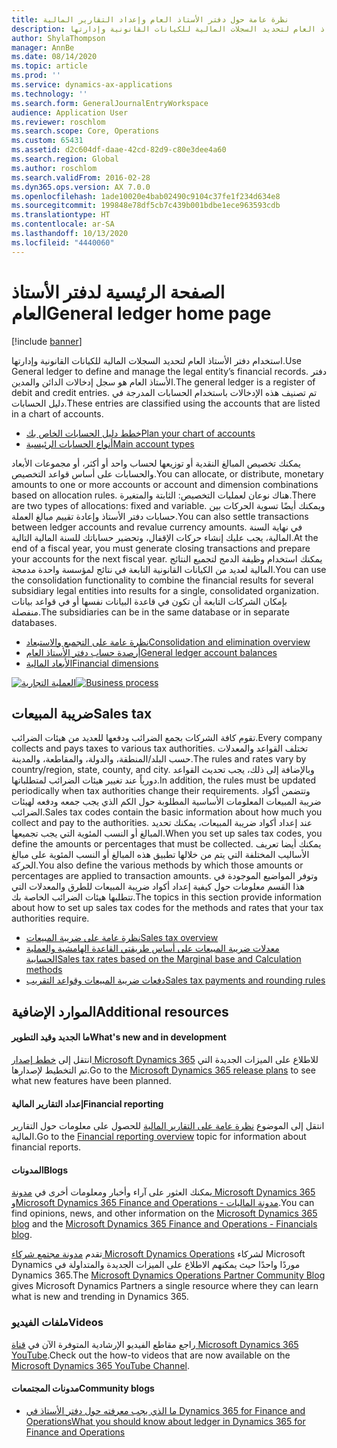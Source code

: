 ```yaml
---
title: نظرة عامة حول دفتر الأستاذ العام وإعداد التقارير المالية
description: استخدام دفتر الأستاذ العام لتحديد السجلات المالية للكيانات القانونية وإدارتها.
author: ShylaThompson
manager: AnnBe
ms.date: 08/14/2020
ms.topic: article
ms.prod: ''
ms.service: dynamics-ax-applications
ms.technology: ''
ms.search.form: GeneralJournalEntryWorkspace
audience: Application User
ms.reviewer: roschlom
ms.search.scope: Core, Operations
ms.custom: 65431
ms.assetid: d2c604df-daae-42cd-82d9-c80e3dee4a60
ms.search.region: Global
ms.author: roschlom
ms.search.validFrom: 2016-02-28
ms.dyn365.ops.version: AX 7.0.0
ms.openlocfilehash: 1ade10020e4bab02490c9104c37fe1f234d634e8
ms.sourcegitcommit: 199848e78df5cb7c439b001bdbe1ece963593cdb
ms.translationtype: HT
ms.contentlocale: ar-SA
ms.lasthandoff: 10/13/2020
ms.locfileid: "4440060"
---
```

# <a name="general-ledger-home-page"></a><span data-ttu-id="b55a2-103">الصفحة الرئيسية لدفتر الأستاذ العام</span><span class="sxs-lookup"><span data-stu-id="b55a2-103">General ledger home page</span></span>

[!include [banner](../includes/banner.md)]

<span data-ttu-id="b55a2-104">استخدام دفتر الأستاذ العام لتحديد السجلات المالية للكيانات القانونية وإدارتها.</span><span class="sxs-lookup"><span data-stu-id="b55a2-104">Use General ledger to define and manage the legal entity’s financial records.</span></span> <span data-ttu-id="b55a2-105">دفتر الأستاذ العام هو سجل إدخالات الدائن والمدين.</span><span class="sxs-lookup"><span data-stu-id="b55a2-105">The general ledger is a register of debit and credit entries.</span></span> <span data-ttu-id="b55a2-106">تم تصنيف هذه الإدخالات باستخدام الحسابات المدرجة في دليل الحسابات.</span><span class="sxs-lookup"><span data-stu-id="b55a2-106">These entries are classified using the accounts that are listed in a chart of accounts.</span></span> 

 - [<span data-ttu-id="b55a2-107">خطط دليل الحسابات الخاص بك</span><span class="sxs-lookup"><span data-stu-id="b55a2-107">Plan your chart of accounts</span></span>](plan-chart-of-accounts.md)
 - [<span data-ttu-id="b55a2-108">أنواع الحسابات الرئيسية</span><span class="sxs-lookup"><span data-stu-id="b55a2-108">Main account types</span></span>](main-account-types.md)

<span data-ttu-id="b55a2-109">يمكنك تخصيص المبالغ النقدية أو توزيعها لحساب واحد أو أكثر، أو مجموعات الأبعاد والحسابات على أساس قواعد التخصيص.</span><span class="sxs-lookup"><span data-stu-id="b55a2-109">You can allocate, or distribute, monetary amounts to one or more accounts or account and dimension combinations based on allocation rules.</span></span> <span data-ttu-id="b55a2-110">هناك نوعان لعمليات التخصيص: الثابتة والمتغيرة.</span><span class="sxs-lookup"><span data-stu-id="b55a2-110">There are two types of allocations: fixed and variable.</span></span> <span data-ttu-id="b55a2-111">ويمكنك أيضًا تسوية الحركات بين حسابات دفتر الأستاذ وإعادة تقييم مبالغ العملة.</span><span class="sxs-lookup"><span data-stu-id="b55a2-111">You can also settle transactions between ledger accounts and revalue currency amounts.</span></span> <span data-ttu-id="b55a2-112">في نهاية السنة المالية، يجب عليك إنشاء حركات الإقفال، وتحضير حساباتك للسنة المالية التالية.</span><span class="sxs-lookup"><span data-stu-id="b55a2-112">At the end of a fiscal year, you must generate closing transactions and prepare your accounts for the next fiscal year.</span></span> <span data-ttu-id="b55a2-113">يمكنك استخدام وظيفة الدمج لتجميع النتائج المالية لعديد من الكيانات القانونية التابعة في نتائج لمؤسسة واحدة مدمجة.</span><span class="sxs-lookup"><span data-stu-id="b55a2-113">You can use the consolidation functionality to combine the financial results for several subsidiary legal entities into results for a single, consolidated organization.</span></span> <span data-ttu-id="b55a2-114">بإمكان الشركات التابعة أن تكون في قاعدة البيانات نفسها أو في قواعد بيانات منفصلة.</span><span class="sxs-lookup"><span data-stu-id="b55a2-114">The subsidiaries can be in the same database or in separate databases.</span></span>

- [<span data-ttu-id="b55a2-115">نظرة عامة على التجميع والاستبعاد</span><span class="sxs-lookup"><span data-stu-id="b55a2-115">Consolidation and elimination overview</span></span>](../budgeting/consolidation-elimination-overview.md)
- [<span data-ttu-id="b55a2-116">أرصدة حساب دفتر الأستاذ العام</span><span class="sxs-lookup"><span data-stu-id="b55a2-116">General ledger account balances</span></span>](general-ledger-account-balances.md)
- [<span data-ttu-id="b55a2-117">الأبعاد المالية</span><span class="sxs-lookup"><span data-stu-id="b55a2-117">Financial dimensions</span></span>](financial-dimensions.md)

<span data-ttu-id="b55a2-118">[![العملية التجارية](./media/GL-process.PNG)](./media/GL-process.PNG)</span><span class="sxs-lookup"><span data-stu-id="b55a2-118">[![Business process](./media/GL-process.PNG)](./media/GL-process.PNG)</span></span>

## <a name="sales-tax"></a><span data-ttu-id="b55a2-119">ضريبة المبيعات</span><span class="sxs-lookup"><span data-stu-id="b55a2-119">Sales tax</span></span>
<span data-ttu-id="b55a2-120">تقوم كافة الشركات بجمع الضرائب ودفعها للعديد من هيئات الضرائب.</span><span class="sxs-lookup"><span data-stu-id="b55a2-120">Every company collects and pays taxes to various tax authorities.</span></span> <span data-ttu-id="b55a2-121">تختلف القواعد والمعدلات حسب البلد/المنطقة، والدولة، والمقاطعة، والمدينة.</span><span class="sxs-lookup"><span data-stu-id="b55a2-121">The rules and rates vary by country/region, state, county, and city.</span></span>
<span data-ttu-id="b55a2-122">وبالإضافة إلى ذلك، يجب تحديث القواعد دورياً عند تغيير هيئات الضرائب لمتطلباتها.</span><span class="sxs-lookup"><span data-stu-id="b55a2-122">In addition, the rules must be updated periodically when tax authorities change their requirements.</span></span> <span data-ttu-id="b55a2-123">وتتضمن أكواد ضريبة المبيعات المعلومات الأساسية المطلوبة حول الكم الذي يجب جمعه ودفعه لهيئات الضرائب.</span><span class="sxs-lookup"><span data-stu-id="b55a2-123">Sales tax codes contain the basic information about how much you collect and pay to the authorities.</span></span> <span data-ttu-id="b55a2-124">عند إعداد أكواد ضريبة المبيعات، يمكنك تحديد المبالغ أو النسب المئوية التي يجب تجميعها.</span><span class="sxs-lookup"><span data-stu-id="b55a2-124">When you set up sales tax codes, you define the amounts or percentages that must be collected.</span></span> <span data-ttu-id="b55a2-125">يمكنك أيضا تعريف الأساليب المختلفة التي يتم من خلالها تطبيق هذه المبالغ أو النسب المئوية على مبالغ الحركة.</span><span class="sxs-lookup"><span data-stu-id="b55a2-125">You also define the various methods by which those amounts or percentages are applied to transaction amounts.</span></span> <span data-ttu-id="b55a2-126">وتوفر المواضيع الموجودة في هذا القسم معلومات حول كيفية إعداد أكواد ضريبة المبيعات للطرق والمعدلات التي تتطلبها هيئات الضرائب الخاصة بك.</span><span class="sxs-lookup"><span data-stu-id="b55a2-126">The topics in this section provide information about how to set up sales tax codes for the methods and rates that your tax authorities require.</span></span>

 - [<span data-ttu-id="b55a2-127">نظرة عامة على ضريبة المبيعات</span><span class="sxs-lookup"><span data-stu-id="b55a2-127">Sales tax overview</span></span>](indirect-taxes-overview.md)
 - [<span data-ttu-id="b55a2-128">معدلات ضريبة المبيعات على أساس طريقتي القاعدة الهامشية والعملية الحسابية</span><span class="sxs-lookup"><span data-stu-id="b55a2-128">Sales tax rates based on the Marginal base and Calculation methods</span></span>](marginal-base-field.md)
 - [<span data-ttu-id="b55a2-129">دفعات ضريبة المبيعات وقواعد التقريب</span><span class="sxs-lookup"><span data-stu-id="b55a2-129">Sales tax payments and rounding rules</span></span>](round-sales-tax-payments.md)


## <a name="additional-resources"></a><span data-ttu-id="b55a2-130">الموارد الإضافية</span><span class="sxs-lookup"><span data-stu-id="b55a2-130">Additional resources</span></span>

#### <a name="whats-new-and-in-development"></a><span data-ttu-id="b55a2-131">ما الجديد وقيد التطوير</span><span class="sxs-lookup"><span data-stu-id="b55a2-131">What's new and in development</span></span>

<span data-ttu-id="b55a2-132">انتقل إلى [خطط إصدار Microsoft Dynamics 365](https://go.microsoft.com/fwlink/?linkid=2010158) للاطلاع على الميزات الجديدة التي تم التخطيط لإصدارها.‬</span><span class="sxs-lookup"><span data-stu-id="b55a2-132">Go to the [Microsoft Dynamics 365 release plans](https://go.microsoft.com/fwlink/?linkid=2010158) to see what new features have been planned.</span></span> 

#### <a name="financial-reporting"></a><span data-ttu-id="b55a2-133">إعداد التقارير المالية</span><span class="sxs-lookup"><span data-stu-id="b55a2-133">Financial reporting</span></span>
<span data-ttu-id="b55a2-134">انتقل إلى الموضوع [نظرة عامة على التقارير المالية](../../fin-ops-core/dev-itpro/analytics/financial-reporting-intro.md) للحصول على معلومات حول التقارير المالية.</span><span class="sxs-lookup"><span data-stu-id="b55a2-134">Go to the [Financial reporting overview](../../fin-ops-core/dev-itpro/analytics/financial-reporting-intro.md) topic for information about financial reports.</span></span>

#### <a name="blogs"></a><span data-ttu-id="b55a2-135">المدونات</span><span class="sxs-lookup"><span data-stu-id="b55a2-135">Blogs</span></span>

<span data-ttu-id="b55a2-136">يمكنك العثور على آراء وأخبار ومعلومات أخرى في [مدونة Microsoft Dynamics 365](https://community.dynamics.com/b/msftdynamicsblog?c=Enterprise) و[Microsoft Dynamics 365 Finance and Operations - مدونة الماليات](https://community.dynamics.com/365/financeandoperations/b/financials).</span><span class="sxs-lookup"><span data-stu-id="b55a2-136">You can find opinions, news, and other information on the [Microsoft Dynamics 365 blog](https://community.dynamics.com/b/msftdynamicsblog?c=Enterprise) and the [Microsoft Dynamics 365 Finance and Operations - Financials blog](https://community.dynamics.com/365/financeandoperations/b/financials).</span></span>

<span data-ttu-id="b55a2-137">تقدم [مدونة مجتمع شركاء Microsoft Dynamics Operations](https://community.dynamics.com/partner/b/operationspartnercommunityblog) لشركاء Microsoft Dynamics موردًا واحدًا حيث يمكنهم الاطلاع على الميزات الجديدة والمتداولة في Dynamics 365.</span><span class="sxs-lookup"><span data-stu-id="b55a2-137">The [Microsoft Dynamics Operations Partner Community Blog](https://community.dynamics.com/partner/b/operationspartnercommunityblog) gives Microsoft Dynamics Partners a single resource where they can learn what is new and trending in Dynamics 365.</span></span>

### <a name="videos"></a><span data-ttu-id="b55a2-138">ملفات الفيديو</span><span class="sxs-lookup"><span data-stu-id="b55a2-138">Videos</span></span>

<span data-ttu-id="b55a2-139">راجع مقاطع الفيديو الإرشادية المتوفرة الآن في [قناة Microsoft Dynamics 365 YouTube](https://www.youtube.com/channel/UCJGCg4rB3QSs8y_1FquelBQ).</span><span class="sxs-lookup"><span data-stu-id="b55a2-139">Check out the how-to videos that are now available on the [Microsoft Dynamics 365 YouTube Channel](https://www.youtube.com/channel/UCJGCg4rB3QSs8y_1FquelBQ).</span></span>

#### <a name="community-blogs"></a><span data-ttu-id="b55a2-140">مدونات المجتمعات</span><span class="sxs-lookup"><span data-stu-id="b55a2-140">Community blogs</span></span>

- [<span data-ttu-id="b55a2-141">ما الذي يجب معرفته حول دفتر الأستاذ في Dynamics 365 for Finance and Operations</span><span class="sxs-lookup"><span data-stu-id="b55a2-141">What you should know about ledger in Dynamics 365 for Finance and Operations</span></span>](https://financefunction.tech/2018/04/29/what-you-should-know-about-ledger-in-dynamics-365-for-finance-and-operations)

